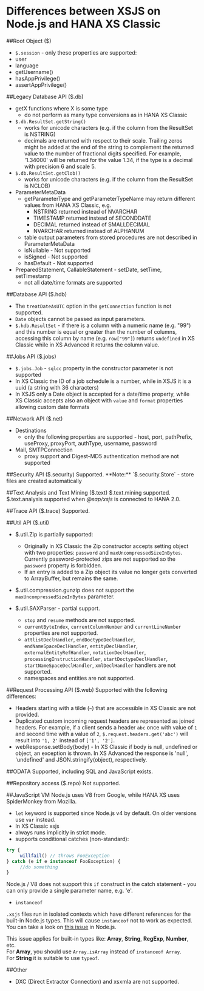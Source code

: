 # Differences between XSJS on Node.js and HANA XS Classic

##Root Object ($)
 * `$.session` - only these properties are supported:
  * user
  * language
  * getUsername()
  * hasAppPrivilege()
  * assertAppPrivilege()

##Legacy Database API ($.db)
* getX functions where X is some type
  * do not perform as many type conversions as in HANA XS Classic
* `$.db.ResultSet.getString()`
  * works for unicode characters (e.g. if the column from the ResultSet is NSTRING)
  * decimals are returned with respect to their scale. Trailing zeros might be added at the end of the string to complement the returned value to the number of fractional digits specified. For example, '1.34000' will be returned for the value 1.34, if the type is a decimal with precision 6 and scale 5.
* `$.db.ResultSet.getClob()`
  * works for unicode characters (e.g. if the column from the ResultSet is NCLOB)
* ParameterMetaData
  * getParameterType and getParameterTypeName may return different values from HANA XS Classic, e.g.
    * NSTRING returned instead of NVARCHAR
    * TIMESTAMP returned instead of SECONDDATE
    * DECIMAL returned instead of SMALLDECIMAL
    * NVARCHAR returned instead of ALPHANUM
  * table output parameters from stored procedures are not described in ParameterMetaData
  * isNullable - Not supported
  * isSigned - Not supported
  * hasDefault - Not supported
* PreparedStatement, CallableStatement - setDate, setTime, setTimestamp
  * not all date/time formats are supported

##Database API ($.hdb)
* The `treatDateAsUTC` option in the `getConnection` function is not supported. 
* `Date` objects cannot be passed as input parameters.
* `$.hdb.ResultSet` - if there is a column with a numeric name (e.g. "99") and this number is equal
or greater than the number of columns, accessing this column by name (e.g. `row["99"]`)
returns `undefined` in XS Classic while in XS Advanced it returns the column value.

##Jobs API ($.jobs)
* `$.jobs.Job` - `sqlcc` property in the constructor parameter is not supported
* In XS Classic the ID of a job schedule is a number, while in XSJS it is a uuid (a string with 36 characters)
* In XSJS only a Date object is accepted for a date/time property, while XS Classic accepts also an object with `value` and `format` properties allowing custom date formats

##Network API ($.net)
* Destinations
  * only the following properties are supported - host, port, pathPrefix, useProxy, proxyPort, authType, username, password
* Mail, SMTPConnection
  * proxy support and Digest-MD5 authentication method are not supported

##Security API ($.security)
Supported.
**Note:** `$.security.Store` - store files are created automatically

##Text Analysis and Text Mining ($.text)
$.text.mining supported.<br />
$.text.analysis supported when _@sap/xsjs_ is connected to HANA 2.0.

##Trace API ($.trace)
Supported.

##Util API ($.util)
 * $.util.Zip is partially supported:
    * Originally in XS Classic the Zip constructor accepts setting object with two properties: `password` and `maxUncompressedSizeInBytes`.
      Currently password-protected zips are not supported so the `password` property is forbidden.
    * If an entry is added to a Zip object its value no longer gets converted to ArrayBuffer, but remains the same.

 * $.util.compression.gunzip does not support the `maxUncompressedSizeInBytes` parameter.
 * $.util.SAXParser - partial support.
    * `stop` and `resume` methods are not supported.
    * `currentByteIndex`, `currentColumnNumber` and `currentLineNumber` properties are not supported.
    * `attlistDeclHandler`, `endDoctypeDeclHandler`, `endNameSpaceDeclHandler`, `entityDeclHandler`, `externalEntityRefHandler`, `notationDeclHandler`, `processingInstructionHandler`, `startDoctypeDeclHandler`, `startNameSpaceDeclHandler`, `xmlDeclHandler` handlers are not supported.
    * namespaces and entities are not supported.

##Request Processing API ($.web)
Supported with the following differences:
- Headers starting with a tilde (`~`) that are accessible in XS Classic are not provided.
- Duplicated custom incoming request headers are represented as joined headers. For example, if a client sends a header `abc` once with value of `1` and second time with a value of `2`,
`$.request.headers.get('abc')` will result into `'1, 2'` instead of `['1', '2']`.
- webResponse.setBody(body) - In XS Classic if body is null, undefined or object, an exception is thrown. In XS Advanced the response is 'null', 'undefined' and JSON.stringify(object), respectively.

##ODATA
Supported, including SQL and JavaScript exists.

##Repository access ($.repo)
Not supported.

##JavaScript VM
Node.js uses V8 from Google, while HANA XS uses SpiderMonkey from Mozilla.
 * `let` keyword is supported since Node.js v4 by default. On older versions use `var` instead.
 * In XS Classic xsjs
  * always runs implicitly in strict mode.
  * supports conditional catches (non-standard):
```js
try {
     willfail() // throws FooException
} catch (e if e instanceof FooException) {
     //do something
}
```
Node.js / V8 does not support this `if` construct in the catch statement - you can only provide a single parameter name, e.g. 'e'.

* `instanceof`

 `.xsjs` files run in isolated contexts which have different references for the built-in Node.js types.
 This will cause `instanceof` not to work as expected. You can take a look on [this issue](https://github.com/nodejs/node-v0.x-archive/issues/1277) in Node.js.

 This issue applies for built-in types like:  **Array**, **String**, **RegExp**, **Number**, etc.<br />
 For **Array**, you should use `Array.isArray` instead of `instanceof Array`.<br />
 For **String** it is suitable to use `typeof`.

##Other
 * DXC (Direct Extractor Connection) and xsxmla are not supported.
